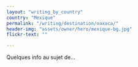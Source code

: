 ```yaml
---
layout: "writing_by_country"
country: "Mexique"
permalink: "/writing/destination/oaxaca/"
header-img: "assets/owner/hero/mexique-bg.jpg"
flickr-text: ""

---
```


Quelques info au sujet de...